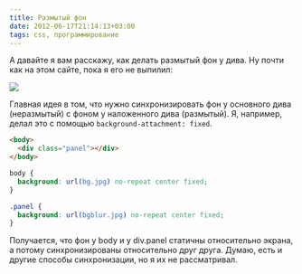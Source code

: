 ```yaml
---
title: Размытый фон
date: 2012-06-17T21:14:13+03:00
tags: css, программирование
---
```


А давайте я вам расскажу, как делать размытый фон у дива. Ну почти как на этом сайте, пока я его не выпилил:

![](http://c358655.r55.cf1.rackcdn.com/blurred-background.jpeg)

Главная идея в том, что нужно синхронизировать фон у основного дива (неразмытый) с фоном у наложенного дива (размытый). Я, например, делал это с помощью `background-attachment: fixed`.

~~~~~html
<body>
  <div class="panel"></div>
</body>
~~~~~

~~~~~css
body {
  background: url(bg.jpg) no-repeat center fixed;
}

.panel {
  background: url(bgblur.jpg) no-repeat center fixed;
}
~~~~~

Получается, что фон у body и у div.panel статичны относительно экрана, а потому синхронизированы относительно друг друга. Думаю, есть и другие способы синхронизации, но я их не рассматривал.